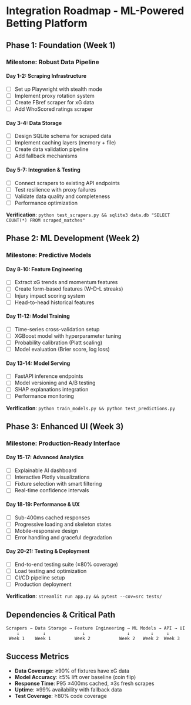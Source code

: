 # Integration Roadmap - ML-Powered Betting Platform

## Phase 1: Foundation (Week 1)
### Milestone: Robust Data Pipeline

#### Day 1-2: Scraping Infrastructure
- [ ] Set up Playwright with stealth mode
- [ ] Implement proxy rotation system
- [ ] Create FBref scraper for xG data
- [ ] Add WhoScored ratings scraper

#### Day 3-4: Data Storage
- [ ] Design SQLite schema for scraped data
- [ ] Implement caching layers (memory + file)
- [ ] Create data validation pipeline
- [ ] Add fallback mechanisms

#### Day 5-7: Integration & Testing
- [ ] Connect scrapers to existing API endpoints
- [ ] Test resilience with proxy failures
- [ ] Validate data quality and completeness
- [ ] Performance optimization

**Verification**: `python test_scrapers.py && sqlite3 data.db "SELECT COUNT(*) FROM scraped_matches"`

## Phase 2: ML Development (Week 2)
### Milestone: Predictive Models

#### Day 8-10: Feature Engineering
- [ ] Extract xG trends and momentum features
- [ ] Create form-based features (W-D-L streaks)
- [ ] Injury impact scoring system
- [ ] Head-to-head historical features

#### Day 11-12: Model Training
- [ ] Time-series cross-validation setup
- [ ] XGBoost model with hyperparameter tuning
- [ ] Probability calibration (Platt scaling)
- [ ] Model evaluation (Brier score, log loss)

#### Day 13-14: Model Serving
- [ ] FastAPI inference endpoints
- [ ] Model versioning and A/B testing
- [ ] SHAP explanations integration
- [ ] Performance monitoring

**Verification**: `python train_models.py && python test_predictions.py`

## Phase 3: Enhanced UI (Week 3)
### Milestone: Production-Ready Interface

#### Day 15-17: Advanced Analytics
- [ ] Explainable AI dashboard
- [ ] Interactive Plotly visualizations
- [ ] Fixture selection with smart filtering
- [ ] Real-time confidence intervals

#### Day 18-19: Performance & UX
- [ ] Sub-400ms cached responses
- [ ] Progressive loading and skeleton states
- [ ] Mobile-responsive design
- [ ] Error handling and graceful degradation

#### Day 20-21: Testing & Deployment
- [ ] End-to-end testing suite (≥80% coverage)
- [ ] Load testing and optimization
- [ ] CI/CD pipeline setup
- [ ] Production deployment

**Verification**: `streamlit run app.py && pytest --cov=src tests/`

## Dependencies & Critical Path
```
Scrapers → Data Storage → Feature Engineering → ML Models → API → UI
    ↓         ↓              ↓                ↓        ↓     ↓
 Week 1    Week 1         Week 2           Week 2   Week 2  Week 3
```

## Success Metrics
- **Data Coverage**: ≥90% of fixtures have xG data
- **Model Accuracy**: ≥5% lift over baseline (coin flip)
- **Response Time**: P95 ≤400ms cached, ≤3s fresh scrapes
- **Uptime**: ≥99% availability with fallback data
- **Test Coverage**: ≥80% code coverage